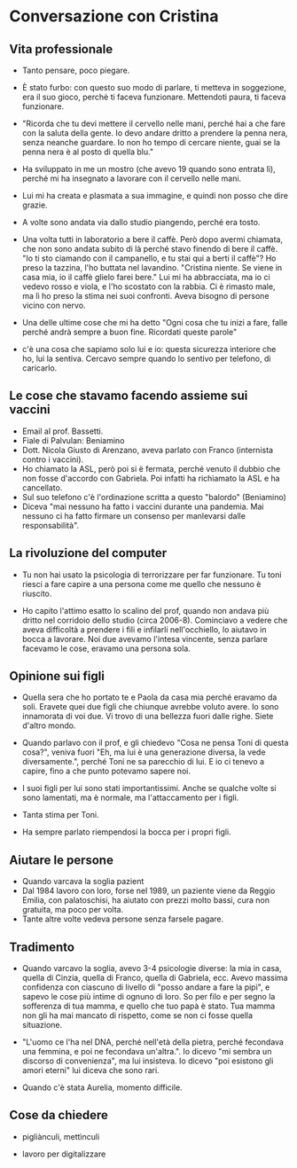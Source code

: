 # Conversazione con Cristina

## Vita professionale

* Tanto pensare, poco piegare.

* È stato furbo: con questo suo modo di parlare, ti metteva in soggezione, era il suo gioco, perchè ti faceva funzionare. Mettendoti paura, ti faceva funzionare.
* "Ricorda che tu devi mettere il cervello nelle mani, perché hai a che fare con la saluta della gente. Io devo andare dritto a prendere la penna nera, senza neanche guardare. Io non ho tempo di cercare niente, guai se la penna nera è al posto di quella blu."
* Ha sviluppato in me un mostro (che avevo 19 quando sono entrata lì), perché mi ha insegnato a lavorare con il cervello nelle mani.
* Lui mi ha creata e plasmata a sua immagine, e quindi non posso che dire grazie.
* A volte sono andata via dallo studio piangendo, perché era tosto.
* Una volta tutti in laboratorio a bere il caffè. Però dopo avermi chiamata, che non sono andata subito di là perché stavo finendo di bere il caffè. "Io ti sto ciamando con il campanello, e tu stai qui a berti il caffè"? Ho preso la tazzina, l'ho buttata nel lavandino. "Cristina niente. Se viene in casa mia, io il caffè glielo farei bere." Lui mi ha abbracciata, ma io ci vedevo rosso e viola, e l'ho scostato con la rabbia. Ci è rimasto male, ma lì ho preso la stima nei suoi confronti. Aveva bisogno di persone vicino con nervo. 
* Una delle ultime cose che mi ha detto "Ogni cosa che tu inizi a fare, falle perché andrà sempre a buon fine. Ricordati queste parole"
* c'è una cosa che sapiamo solo lui e io: questa sicurezza interiore che ho, lui la sentiva. Cercavo sempre quando lo sentivo per telefono, di caricarlo.


## Le cose che stavamo facendo assieme sui vaccini

* Email al prof. Bassetti.
* Fiale di Palvulan: Beniamino 
* Dott. Nicola Giusto di Arenzano, aveva parlato con Franco (internista contro i vaccini).
* Ho chiamato la ASL, però poi si è fermata, perché venuto il dubbio che non fosse d'accordo con Gabriela. Poi infatti ha richiamato la ASL e ha cancellato.
* Sul suo telefono c'è l'ordinazione scritta a questo "balordo" (Beniamino)
* Diceva "mai nessuno ha fatto i vaccini durante una pandemia. Mai nessuno ci ha fatto firmare un consenso per manlevarsi dalle responsabilità".


## La rivoluzione del computer

* Tu non hai usato la psicologia di terrorizzare per far funzionare. Tu toni riesci a fare capire a una persona come me quello che nessuno è riuscito.

* Ho capito l'attimo esatto lo scalino del prof, quando non andava più dritto nel corridoio dello studio (circa 2006-8). Cominciavo a vedere che aveva difficoltà a prendere i fili e infilarli nell'occhiello, lo aiutavo in bocca a lavorare. Noi due avevamo l'intesa vincente, senza parlare facevamo le cose, eravamo una persona sola.


## Opinione sui figli

* Quella sera che ho portato te e Paola da casa mia perché eravamo da soli. Eravete quei due figli che chiunque avrebbe voluto avere. Io sono innamorata di voi due. Vi trovo di una bellezza fuori dalle righe. Siete d'altro mondo.

* Quando parlavo con il prof, e gli chiedevo "Cosa ne pensa Toni di questa cosa?", veniva fuori "Eh, ma lui è una generazione diversa, la vede diversamente.", perché Toni ne sa parecchio di lui. E io ci tenevo a capire, fino a che punto potevamo sapere noi.

* I suoi figli per lui sono stati importantissimi. Anche se qualche volte si sono lamentati, ma è normale, ma l'attaccamento per i figli.

* Tanta stima per Toni.

* Ha sempre parlato riempendosi la bocca per i propri figli.

## Aiutare le persone

* Quando varcava la soglia pazient
* Dal 1984 lavoro con loro, forse nel 1989, un paziente viene da Reggio Emilia, con palatoschisi, ha aiutato con prezzi molto bassi, cura non gratuita, ma poco per volta.
* Tante altre volte vedeva persone senza farsele pagare.


## Tradimento

* Quando varcavo la soglia, avevo 3-4 psicologie diverse: la mia in casa, quella di Cinzia, quella di Franco, quella di Gabriela, ecc. Avevo massima confidenza con ciascuno di livello di "posso andare a fare la pipì", e sapevo le cose più intime di ognuno di loro. So per filo e per segno la sofferenza di tua mamma, e quello che tuo papà è stato. Tua mamma non gli ha mai mancato di rispetto, come se non ci fosse quella situazione.

* "L'uomo ce l'ha nel DNA, perché nell'età della pietra, perché fecondava una femmina, e poi ne fecondava un'altra.". Io dicevo "mi sembra un discorso di convenienza", ma lui insisteva. Io dicevo "poi esistono gli amori eterni" lui diceva che sono rari.

* Quando c'è stata Aurelia, momento difficile.


## Cose da chiedere

* pigliànculi, mettìnculi
  
* lavoro per digitalizzare